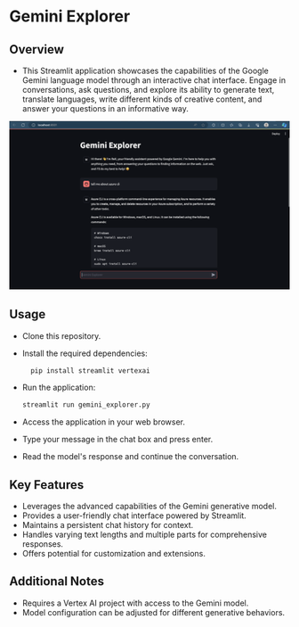 # Gemini Explorer

## Overview

- This Streamlit application showcases the capabilities of the Google Gemini language model through an interactive chat interface. Engage in conversations, ask questions, and explore its ability to generate text, translate languages, write different kinds of creative content, and answer your questions in an informative way.

![Rax: Gemini powered ai...](./__Image__/1.png)

## Usage

- Clone this repository.
- Install the required dependencies:

  ```Bash
    pip install streamlit vertexai
    ```

- Run the application:

    ```Bash
    streamlit run gemini_explorer.py
    ```

- Access the application in your web browser.
- Type your message in the chat box and press enter.
- Read the model's response and continue the conversation.

## Key Features

- Leverages the advanced capabilities of the Gemini generative model.
- Provides a user-friendly chat interface powered by Streamlit.
- Maintains a persistent chat history for context.
- Handles varying text lengths and multiple parts for comprehensive responses.
- Offers potential for customization and extensions.

## Additional Notes

- Requires a Vertex AI project with access to the Gemini model.
- Model configuration can be adjusted for different generative behaviors.
